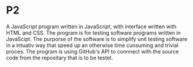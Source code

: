 # P2

A JavaScript program written in JavaScript, with interface written with HTML and CSS. The program is for testing software programs written in JavaScipt. The purporse of the software is to simplify unit testing software in a intuativ way that speed up an otherwise time cunsuming and trivial proces. The program is using GitHub's API to connnect with the source code from the repositary that is to be testet.
